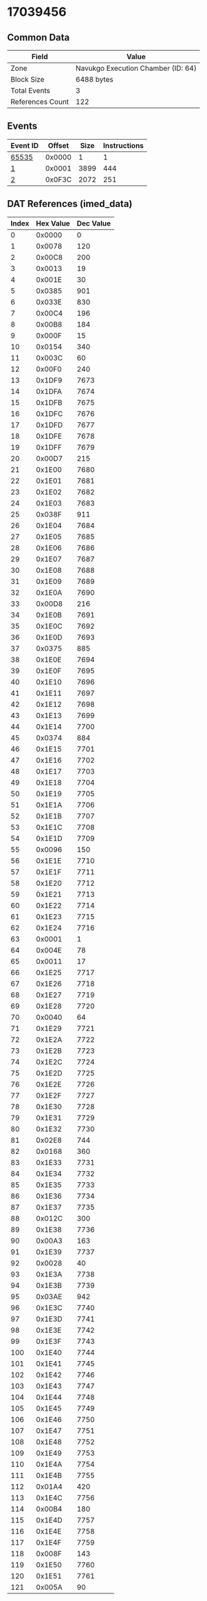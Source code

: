 # 17039456

## Common Data

| Field            | Value                              |
|------------------|------------------------------------|
| Zone             | Navukgo Execution Chamber (ID: 64) |
| Block Size       | 6488 bytes                         |
| Total Events     | 3                                  |
| References Count | 122                                |

## Events

| Event ID            | Offset   |   Size |   Instructions |
|---------------------|----------|--------|----------------|
| [65535](./65535.md) | 0x0000   |      1 |              1 |
| [1](./1.md)         | 0x0001   |   3899 |            444 |
| [2](./2.md)         | 0x0F3C   |   2072 |            251 |

## DAT References (imed_data)

|   Index | Hex Value   |   Dec Value |
|---------|-------------|-------------|
|       0 | 0x0000      |           0 |
|       1 | 0x0078      |         120 |
|       2 | 0x00C8      |         200 |
|       3 | 0x0013      |          19 |
|       4 | 0x001E      |          30 |
|       5 | 0x0385      |         901 |
|       6 | 0x033E      |         830 |
|       7 | 0x00C4      |         196 |
|       8 | 0x00B8      |         184 |
|       9 | 0x000F      |          15 |
|      10 | 0x0154      |         340 |
|      11 | 0x003C      |          60 |
|      12 | 0x00F0      |         240 |
|      13 | 0x1DF9      |        7673 |
|      14 | 0x1DFA      |        7674 |
|      15 | 0x1DFB      |        7675 |
|      16 | 0x1DFC      |        7676 |
|      17 | 0x1DFD      |        7677 |
|      18 | 0x1DFE      |        7678 |
|      19 | 0x1DFF      |        7679 |
|      20 | 0x00D7      |         215 |
|      21 | 0x1E00      |        7680 |
|      22 | 0x1E01      |        7681 |
|      23 | 0x1E02      |        7682 |
|      24 | 0x1E03      |        7683 |
|      25 | 0x038F      |         911 |
|      26 | 0x1E04      |        7684 |
|      27 | 0x1E05      |        7685 |
|      28 | 0x1E06      |        7686 |
|      29 | 0x1E07      |        7687 |
|      30 | 0x1E08      |        7688 |
|      31 | 0x1E09      |        7689 |
|      32 | 0x1E0A      |        7690 |
|      33 | 0x00D8      |         216 |
|      34 | 0x1E0B      |        7691 |
|      35 | 0x1E0C      |        7692 |
|      36 | 0x1E0D      |        7693 |
|      37 | 0x0375      |         885 |
|      38 | 0x1E0E      |        7694 |
|      39 | 0x1E0F      |        7695 |
|      40 | 0x1E10      |        7696 |
|      41 | 0x1E11      |        7697 |
|      42 | 0x1E12      |        7698 |
|      43 | 0x1E13      |        7699 |
|      44 | 0x1E14      |        7700 |
|      45 | 0x0374      |         884 |
|      46 | 0x1E15      |        7701 |
|      47 | 0x1E16      |        7702 |
|      48 | 0x1E17      |        7703 |
|      49 | 0x1E18      |        7704 |
|      50 | 0x1E19      |        7705 |
|      51 | 0x1E1A      |        7706 |
|      52 | 0x1E1B      |        7707 |
|      53 | 0x1E1C      |        7708 |
|      54 | 0x1E1D      |        7709 |
|      55 | 0x0096      |         150 |
|      56 | 0x1E1E      |        7710 |
|      57 | 0x1E1F      |        7711 |
|      58 | 0x1E20      |        7712 |
|      59 | 0x1E21      |        7713 |
|      60 | 0x1E22      |        7714 |
|      61 | 0x1E23      |        7715 |
|      62 | 0x1E24      |        7716 |
|      63 | 0x0001      |           1 |
|      64 | 0x004E      |          78 |
|      65 | 0x0011      |          17 |
|      66 | 0x1E25      |        7717 |
|      67 | 0x1E26      |        7718 |
|      68 | 0x1E27      |        7719 |
|      69 | 0x1E28      |        7720 |
|      70 | 0x0040      |          64 |
|      71 | 0x1E29      |        7721 |
|      72 | 0x1E2A      |        7722 |
|      73 | 0x1E2B      |        7723 |
|      74 | 0x1E2C      |        7724 |
|      75 | 0x1E2D      |        7725 |
|      76 | 0x1E2E      |        7726 |
|      77 | 0x1E2F      |        7727 |
|      78 | 0x1E30      |        7728 |
|      79 | 0x1E31      |        7729 |
|      80 | 0x1E32      |        7730 |
|      81 | 0x02E8      |         744 |
|      82 | 0x0168      |         360 |
|      83 | 0x1E33      |        7731 |
|      84 | 0x1E34      |        7732 |
|      85 | 0x1E35      |        7733 |
|      86 | 0x1E36      |        7734 |
|      87 | 0x1E37      |        7735 |
|      88 | 0x012C      |         300 |
|      89 | 0x1E38      |        7736 |
|      90 | 0x00A3      |         163 |
|      91 | 0x1E39      |        7737 |
|      92 | 0x0028      |          40 |
|      93 | 0x1E3A      |        7738 |
|      94 | 0x1E3B      |        7739 |
|      95 | 0x03AE      |         942 |
|      96 | 0x1E3C      |        7740 |
|      97 | 0x1E3D      |        7741 |
|      98 | 0x1E3E      |        7742 |
|      99 | 0x1E3F      |        7743 |
|     100 | 0x1E40      |        7744 |
|     101 | 0x1E41      |        7745 |
|     102 | 0x1E42      |        7746 |
|     103 | 0x1E43      |        7747 |
|     104 | 0x1E44      |        7748 |
|     105 | 0x1E45      |        7749 |
|     106 | 0x1E46      |        7750 |
|     107 | 0x1E47      |        7751 |
|     108 | 0x1E48      |        7752 |
|     109 | 0x1E49      |        7753 |
|     110 | 0x1E4A      |        7754 |
|     111 | 0x1E4B      |        7755 |
|     112 | 0x01A4      |         420 |
|     113 | 0x1E4C      |        7756 |
|     114 | 0x00B4      |         180 |
|     115 | 0x1E4D      |        7757 |
|     116 | 0x1E4E      |        7758 |
|     117 | 0x1E4F      |        7759 |
|     118 | 0x008F      |         143 |
|     119 | 0x1E50      |        7760 |
|     120 | 0x1E51      |        7761 |
|     121 | 0x005A      |          90 |
